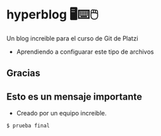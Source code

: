 # hyperblog 🖥⌨🖱
Un blog increible para el curso de Git de Platzi

* Aprendiendo a configuarar este tipo de archivos

## Gracias

## Esto es un mensaje importante
* Creado por un equipo increible.


`$ prueba final`